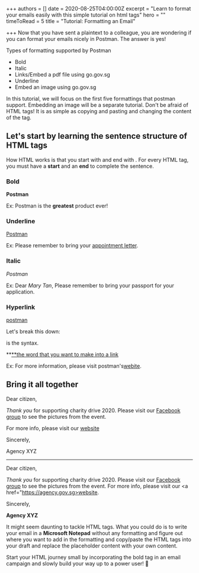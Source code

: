 +++
authors = []
date = 2020-08-25T04:00:00Z
excerpt = "Learn to format your emails easily with this simple tutorial on html tags"
hero = ""
timeToRead = 5
title = "Tutorial: Formatting an Email"

+++
Now that you have sent a plaintext to a colleague, you are wondering if you can format your emails nicely in Postman. The answer is yes!

Types of formatting supported by Postman

* Bold
* Italic
* Links/Embed a pdf file using go.gov.sg
* Underline
* Embed an image using go.gov.sg

In this tutorial, we will focus on the first five formattings that postman support. Embedding an image will be a separate tutorial. Don't be afraid of HTML tags! It is as simple as copying and pasting and changing the content of the tag.

## Let's start by learning the sentence structure of HTML tags

How HTML works is that you start with **<xyz>** and end with **</xyz>**. For every HTML tag, you must have a **start** and an **end** to complete the sentence.

### **Bold**

<b>Postman</b>

Ex: Postman is the <b>greatest</b> product ever!

### **Underline**

<u>Postman</u>

Ex: Please remember to bring your <u>appointment letter</u>.

### **Italic**

<i>Postman</i>

Ex: Dear <i>Mary Tan</i>, Please remember to bring your passport for your application.

### **Hyperlink**

<a href="https://postman.gov.sg">postman</a>

Let's break this down:

<a href="    ">          </a> is the syntax.

\**<a href="https://linkofyourwebsite.gov.sg">**the word that you want to make into a link </a>

Ex: For more information, please visit postman's<a href="https://postman.gov.sg">webite</a>.

## Bring it all together

Dear citizen,

_Thank you_ for supporting charity drive 2020. Please visit our [Facebook group](https://facebook.com/yourgroupname%22) to see the pictures from the event.

For more info, please visit our [website](https://agency.gov.sg)

Sincerely,

Agency XYZ

--------

Dear citizen,

<i>Thank you</i> for supporting charity drive 2020. Please visit our <a href="https://facebook.com/yourgroupname">Facebook group</a> to see the pictures from the event.
For more info, please visit our <a href="https://agency.gov.sg>website</a>.

Sincerely,

<b>Agency XYZ</b>

It might seem daunting to tackle HTML tags. What you could do is to write your email in a **Microsoft Notepad** without any formatting and figure out where you want to add in the formatting and copy/paste the HTML tags into your draft and replace the placeholder content with your own content.

Start your HTML journey small by incorporating the bold tag in an email campaign and slowly build your way up to a power user! 💪